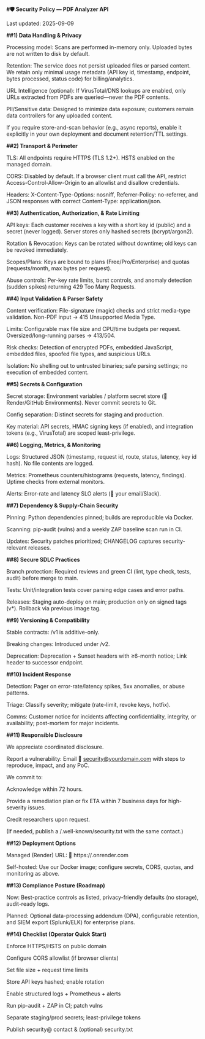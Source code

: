 **#🛡️ Security Policy — PDF Analyzer API**

Last updated: 2025-09-09

**##1) Data Handling & Privacy**

Processing model: Scans are performed in-memory only. Uploaded bytes are not written to disk by default.

Retention: The service does not persist uploaded files or parsed content. We retain only minimal usage metadata (API key id, timestamp, endpoint, bytes processed, status code) for billing/analytics.

URL Intelligence (optional): If VirusTotal/DNS lookups are enabled, only URLs extracted from PDFs are queried—never the PDF contents.

PII/Sensitive data: Designed to minimize data exposure; customers remain data controllers for any uploaded content.

If you require store-and-scan behavior (e.g., async reports), enable it explicitly in your own deployment and document retention/TTL settings.

**##2) Transport & Perimeter**

TLS: All endpoints require HTTPS (TLS 1.2+). HSTS enabled on the managed domain.

CORS: Disabled by default. If a browser client must call the API, restrict Access-Control-Allow-Origin to an allowlist and disallow credentials.

Headers: X-Content-Type-Options: nosniff, Referrer-Policy: no-referrer, and JSON responses with correct Content-Type: application/json.

**##3) Authentication, Authorization, & Rate Limiting**

API keys: Each customer receives a key with a short key id (public) and a secret (never logged). Server stores only hashed secrets (bcrypt/argon2).

Rotation & Revocation: Keys can be rotated without downtime; old keys can be revoked immediately.

Scopes/Plans: Keys are bound to plans (Free/Pro/Enterprise) and quotas (requests/month, max bytes per request).

Abuse controls: Per-key rate limits, burst controls, and anomaly detection (sudden spikes) returning 429 Too Many Requests.

**##4) Input Validation & Parser Safety**

Content verification: File-signature (magic) checks and strict media-type validation. Non-PDF input → 415 Unsupported Media Type.

Limits: Configurable max file size and CPU/time budgets per request. Oversized/long-running parses → 413/504.

Risk checks: Detection of encrypted PDFs, embedded JavaScript, embedded files, spoofed file types, and suspicious URLs.

Isolation: No shelling out to untrusted binaries; safe parsing settings; no execution of embedded content.

**##5) Secrets & Configuration**

Secret storage: Environment variables / platform secret store (🔧 Render/GitHub Environments). Never commit secrets to Git.

Config separation: Distinct secrets for staging and production.

Key material: API secrets, HMAC signing keys (if enabled), and integration tokens (e.g., VirusTotal) are scoped least-privilege.

**##6) Logging, Metrics, & Monitoring**

Logs: Structured JSON (timestamp, request id, route, status, latency, key id hash). No file contents are logged.

Metrics: Prometheus counters/histograms (requests, latency, findings). Uptime checks from external monitors.

Alerts: Error-rate and latency SLO alerts (🔧 your email/Slack).

**##7) Dependency & Supply-Chain Security**

Pinning: Python dependencies pinned; builds are reproducible via Docker.

Scanning: pip-audit (vulns) and a weekly ZAP baseline scan run in CI.

Updates: Security patches prioritized; CHANGELOG captures security-relevant releases.

**##8) Secure SDLC Practices**

Branch protection: Required reviews and green CI (lint, type check, tests, audit) before merge to main.

Tests: Unit/integration tests cover parsing edge cases and error paths.

Releases: Staging auto-deploy on main; production only on signed tags (v*). Rollback via previous image tag.

**##9) Versioning & Compatibility**

Stable contracts: /v1 is additive-only.

Breaking changes: Introduced under /v2.

Deprecation: Deprecation + Sunset headers with ≥6-month notice; Link header to successor endpoint.

**##10) Incident Response**

Detection: Pager on error-rate/latency spikes, 5xx anomalies, or abuse patterns.

Triage: Classify severity; mitigate (rate-limit, revoke keys, hotfix).

Comms: Customer notice for incidents affecting confidentiality, integrity, or availability; post-mortem for major incidents.

**##11) Responsible Disclosure**

We appreciate coordinated disclosure.

Report a vulnerability: Email 🔧 security@yourdomain.com with steps to reproduce, impact, and any PoC.

We commit to:

Acknowledge within 72 hours.

Provide a remediation plan or fix ETA within 7 business days for high-severity issues.

Credit researchers upon request.

(If needed, publish a /.well-known/security.txt with the same contact.)

**##12) Deployment Options**

Managed (Render) URL: 🔧 https://<prod-app>.onrender.com

Self-hosted: Use our Docker image; configure secrets, CORS, quotas, and monitoring as above.

**##13) Compliance Posture (Roadmap)**

Now: Best-practice controls as listed, privacy-friendly defaults (no storage), audit-ready logs.

Planned: Optional data-processing addendum (DPA), configurable retention, and SIEM export (Splunk/ELK) for enterprise plans.

**##14) Checklist (Operator Quick Start)**

 Enforce HTTPS/HSTS on public domain

 Configure CORS allowlist (if browser clients)

 Set file size + request time limits

 Store API keys hashed; enable rotation

 Enable structured logs + Prometheus + alerts

 Run pip-audit + ZAP in CI; patch vulns

 Separate staging/prod secrets; least-privilege tokens

 Publish security@ contact & (optional) security.txt
